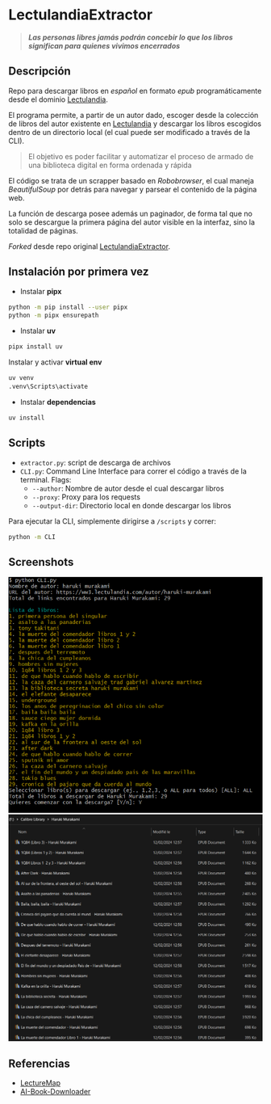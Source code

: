 # LectulandiaExtractor

> **_Las personas libres jamás podrán concebir lo que los libros significan para quienes vivimos encerrados_**

## Descripción

Repo para descargar libros en _español_ en formato _epub_ programáticamente desde el dominio [Lectulandia](https://ww3.lectulandia.com/).

El programa permite, a partir de un autor dado, escoger desde la colección de libros del autor existente en [Lectulandia](https://ww3.lectulandia.com/) y descargar los libros escogidos dentro de un directorio local (el cual puede ser modificado a través de la CLI).

> El objetivo es poder facilitar y automatizar el proceso de armado de una biblioteca digital en forma ordenada y rápida

El código se trata de un scrapper basado en _Robobrowser_, el cual maneja _BeautifulSoup_ por detrás para navegar y parsear el contenido de la página web.

La función de descarga posee además un paginador, de forma tal que no solo se descargue la primera página del autor visible en la interfaz, sino la totalidad de páginas.

_Forked_ desde repo original [LectulandiaExtractor](https://github.com/Sarrablo/LectulandiaExtractor).

## Instalación por primera vez

- Instalar **pipx**

```bash
python -m pip install --user pipx
python -m pipx ensurepath
```

- Instalar **uv**

```bash
pipx install uv
```

Instalar y activar **virtual env**

```bash
uv venv
.venv\Scripts\activate
```

- Instalar **dependencias**

```bash
uv install
```

## Scripts

- `extractor.py`: script de descarga de archivos
- `CLI.py`: Command Line Interface para correr el código a través de la terminal.
  Flags:
  - `--author`: Nombre de autor desde el cual descargar libros
  - `--proxy`: Proxy para los requests
  - `--output-dir`: Directorio local en donde descargar los libros

Para ejecutar la CLI, simplemente dirigirse a `/scripts` y correr:

```bash
python -m CLI
```

## Screenshots

![CLI](resources/cli.png)
![Local Library Murakami](resources/sample.png)

## Referencias

- [LectureMap](https://www.literature-map.com/)
- [AI-Book-Downloader](https://github.com/JuanMartinElorriaga/ai-book-downloader)
